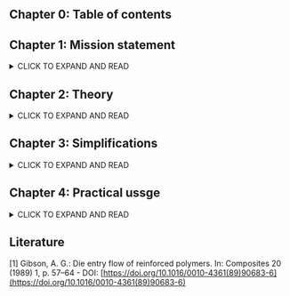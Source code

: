 ## Chapter 0: Table of contents

## Chapter 1: Mission statement

<details>
<summary>CLICK TO EXPAND AND READ</summary>
This repository is supposed to hold information

1. on the relations between elongational/extensional viscosity AND flow rate AND elongational/extensional pressure drop
2. on the formulae developed by Gibson in the late eighties to depict these relations
3. on our newer formula that gives up some accuracy to have better 

and also materials for other researchers to reproduce our findings and improve on them.

</details>

## Chapter 2: Theory

<details>
<summary>CLICK TO EXPAND AND READ</summary>

The elongational pressure drop according to Gibson [1] is: 

$\Delta p_{elong} =I \dot{\gamma}_{app,R1}^{t}\left (\frac{2}{3t}\left (\frac{sin(\alpha)(1+cos(\alpha))}{4} \right )^{t}\left ( 1- \left [ \frac{R_{1}}{R_{0}} \right ]^{3t} \right)+\frac{\phi(t,\alpha)}{4^{t}}\right)$

With I and t defining the elongational viscosity

$\eta_{elong} =I \dot{\epsilon}^{t-1}$

R1, R0 and alpha define the geometry of the capilliaries
- R0 is the bigger radius
- R1 is the smaller radius
- alpha is the conical half-angle (90 degrees for 'butted' capillaries , 59 degrees for holes drilled with DIN 1897 drill bits)

Finally, $\phi$ defined as follows 

$\phi(t,\alpha) = \int_{0}^{\alpha}\left \{(1+cos(\beta))^{t-1} (sin(\beta))^{t+1} \beta  \right \}  d\beta$

</details>

## Chapter 3: Simplifications

<details>
<summary>CLICK TO EXPAND AND READ</summary>

TBD
</details>


## Chapter 4: Practical ussge

<details>
<summary>CLICK TO EXPAND AND READ</summary>

TBD
</details>

## Literature
[1]  Gibson, A. G.: Die entry flow of reinforced polymers. In: Composites 20 (1989) 1, p. 57–64 - DOI: [https://doi.org/10.1016/0010-4361(89)90683-6](https://doi.org/10.1016/0010-4361(89)90683-6)


